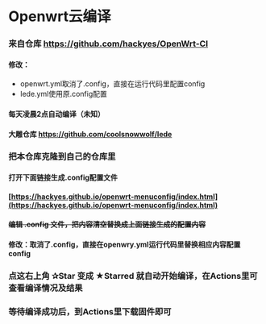 # Openwrt云编译
### 来自仓库 https://github.com/hackyes/OpenWrt-CI
#### 修改：
- openwrt.yml取消了.config，直接在运行代码里配置config
- lede.yml使用原.config配置

#### 每天凌晨2点自动编译（未知）
#### 大雕仓库 https://github.com/coolsnowwolf/lede

### 把本仓库克隆到自己的仓库里
#### 打开下面链接生成.config配置文件
#### [https://hackyes.github.io/openwrt-menuconfig/index.html](https://hackyes.github.io/openwrt-menuconfig/index.html)
#### ~~编辑 .config 文件，把内容清空替换成上面链接生成的配置内容~~
#### 修改：取消了.config，直接在openwry.yml运行代码里替换相应内容配置config
### 点这右上角 ✰Star  变成 ★Starred 就自动开始编译，在Actions里可查看编译情况及结果

### 等待编译成功后，到Actions里下载固件即可
